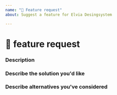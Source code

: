 ```yaml
---
name: "🚀 Feature request"
about: Suggest a feature for Elvia Desingsystem

---
```


# 🚀 feature request


### Description
<!--  clear and concise description of the problem or missing capability --> 


### Describe the solution you'd like
<!-- If you have a solution in mind, please describe it.--> 


### Describe alternatives you've considered
<!-- Have you considered any alternative solutions or workarounds?--> 
